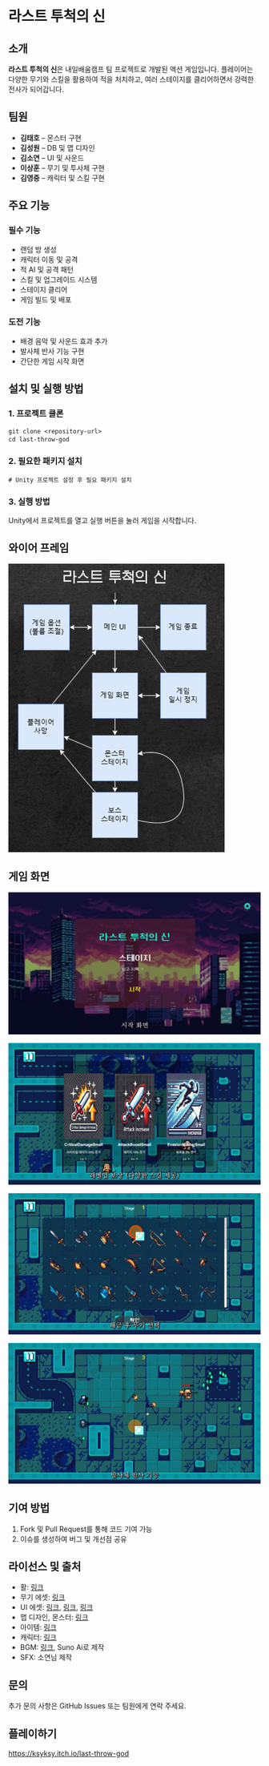 # 라스트 투척의 신

## 소개

**라스트 투척의 신**은 내일배움캠프 팀 프로젝트로 개발된 액션 게임입니다. 플레이어는 다양한 무기와 스킬을 활용하여 적을 처치하고, 여러 스테이지를 클리어하면서 강력한 전사가 되어갑니다.

## 팀원

- **김태호** – 몬스터 구현
- **김성원** – DB 및 맵 디자인
- **김소연** – UI 및 사운드
- **이상훈** – 무기 및 투사체 구현
- **김영중** – 캐릭터 및 스킬 구현

## 주요 기능

### 필수 기능

- 랜덤 방 생성
- 캐릭터 이동 및 공격
- 적 AI 및 공격 패턴
- 스킬 및 업그레이드 시스템
- 스테이지 클리어
- 게임 빌드 및 배포

### 도전 기능

- 배경 음악 및 사운드 효과 추가
- 발사체 반사 기능 구현
- 간단한 게임 시작 화면

## 설치 및 실행 방법

### 1. 프로젝트 클론

```
git clone <repository-url>
cd last-throw-god
```

### 2. 필요한 패키지 설치

```
# Unity 프로젝트 설정 후 필요 패키지 설치
```

### 3. 실행 방법

Unity에서 프로젝트를 열고 실행 버튼을 눌러 게임을 시작합니다.

## 와이어 프레임

![image-20250228111648193](Assets/image-20250228111648193.png)

## 게임 화면

![image-20250228111713028](Assets/image-20250228111713028.png)

![image-20250228111742897](Assets/image-20250228111742897.png)

![image-20250228111758952](Assets/image-20250228111758952.png)



![image-20250228111814150](Assets/image-20250228111814150.png)

## 기여 방법

1. Fork 및 Pull Request를 통해 코드 기여 가능
2. 이슈를 생성하여 버그 및 개선점 공유

## 라이선스 및 출처

- 활: [링크](https://spartacodingclub.kr/blog/618cbaaf94295eb6f7fff0f2)
- 무기 에셋: [링크](https://babysamurai.itch.io/super-epic-fantasy-weapons-pack)
- UI 에셋: [링크](https://wenrexa.itch.io/kit-nesia2), [링크](https://srtoasty.itch.io/ui-assets-pack-2), [링크](https://mounirtohami.itch.io/pixel-art-gui-elements)
- 맵 디자인, 몬스터: [링크](https://mattwalkden.itch.io/free-robot-warfare-pack)
- 아이템: [링크](https://ghostpixxells.itch.io/pixel-mart)
- 캐릭터: [링크](https://merchant-shade.itch.io/16x16-puny-characters-plus-sprites)
- BGM: [링크](https://www.youtube.com/watch?v=RTklWVvsiC8), Suno Ai로 제작
- SFX: 소연님 제작

## 문의

추가 문의 사항은 GitHub Issues 또는 팀원에게 연락 주세요.

## 플레이하기
https://ksyksy.itch.io/last-throw-god

